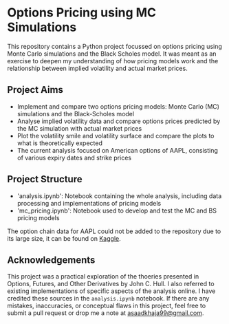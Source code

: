 # Options Pricing using MC Simulations

This repository contains a Python project focussed on options pricing using Monte Carlo simulations and the Black Scholes model. It was meant as an exercise to deepen my understanding of how pricing models work and the relationship between implied volatility and actual market prices.

## Project Aims
 * Implement and compare two options pricing models: Monte Carlo (MC) simulations and the Black-Scholes model
 * Analyse implied volatility data and compare options prices predicted by the MC simulation with actual market prices
 * Plot the volatility smile and volatility surface and compare the plots to what is theoretically expected
 * The current analysis focused on American options of AAPL, consisting of various expiry dates and strike prices


 ## Project Structure
 * 'analysis.ipynb': Notebook containing the whole analysis, including data processing and implementations of pricing models
 * 'mc_pricing.ipynb': Notebook used to develop and test the MC and BS pricing models

 The option chain data for AAPL could not be added to the repository due to its large size, it can be found on [Kaggle](https://www.kaggle.com/datasets/kylegraupe/aapl-options-data-2016-2020/discussion?sort=hotness). 


## Acknowledgements
This project was a practical exploration of the thoeries presented in Options, Futures, and Other Derivatives by John C. Hull. I also referred to existing implementations of specific aspects of the analysis online. I have credited these sources in the `analysis.ipynb` notebook. If there are any mistakes, inaccuracies, or conceptual flaws in this project, feel free to submit a pull request or drop me a note at asaadkhaja99@gmail.com.

